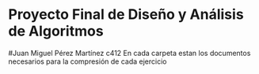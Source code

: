 # Proyecto Final de Diseño y Análisis de Algoritmos
#Juan Miguel Pérez Martínez c412
En cada carpeta estan los documentos necesarios para la compresión de cada ejercicio
